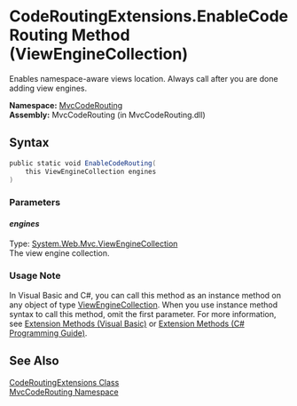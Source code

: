 CodeRoutingExtensions.EnableCodeRouting Method (ViewEngineCollection)
=====================================================================
Enables namespace-aware views location. Always call after you are done adding view engines.

**Namespace:** [MvcCodeRouting][1]  
**Assembly:** MvcCodeRouting (in MvcCodeRouting.dll)

Syntax
------

```csharp
public static void EnableCodeRouting(
	this ViewEngineCollection engines
)
```

### Parameters

#### *engines*
Type: [System.Web.Mvc.ViewEngineCollection][2]  
The view engine collection.

### Usage Note
In Visual Basic and C#, you can call this method as an instance method on any object of type [ViewEngineCollection][2]. When you use instance method syntax to call this method, omit the first parameter. For more information, see [Extension Methods (Visual Basic)][3] or [Extension Methods (C# Programming Guide)][4].

See Also
--------
[CodeRoutingExtensions Class][5]  
[MvcCodeRouting Namespace][1]  

[1]: ../README.md
[2]: http://msdn.microsoft.com/en-us/library/dd493042
[3]: http://msdn.microsoft.com/en-us/library/bb384936.aspx
[4]: http://msdn.microsoft.com/en-us/library/bb383977.aspx
[5]: README.md